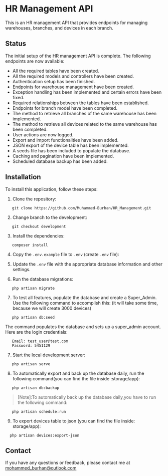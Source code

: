 # HR Management API

This is an HR management API that provides endpoints for managing warehouses, branches, and devices in each branch.

## Status

The initial setup of the HR management API is complete. The following endpoints are now available:

- All the required tables have been created.
- All the required models and controllers have been created.
- Authentication setup has been finished.
- Endpoints for warehouse management have been created.
- Exception handling has been implemented and certain errors have been fixed.
- Required relationships between the tables have been established.
- Endpoints for branch model have been completed.
- The method to retrieve all branches of the same warehouse has been implemented.
- The method to retrieve all devices related to the same warehouse has been completed.
- User actions are now logged.
- Export and import functionalities have been added.
- JSON export of the device table has been implemented.
- A seeds file has been included to populate the database.
- Caching and pagination have been implemented.
- Scheduled database backup has been added.

## Installation

To install this application, follow these steps:

1. Clone the repository:

```
   git clone https://github.com/Muhammed-Burhan/HR_Management.git
```

2. Change branch to the development:

```
   git checkout development
```

3. Install the dependencies:

```
   composer install
```

4. Copy the `.env.example` file to `.env` (create `.env` file):

5. Update the `.env` file with the appropriate database information and other settings.

6. Run the database migrations:

```
   php artisan migrate
```

7. To test all features, populate the database and create a Super_Admin. Use the following command to accomplish this:
   (it will take some time, because we will create 3000 devices)
```
   php artisan db:seed
```

The command populates the database and sets up a super_admin account. Here are the login credentials:

```
   Email: test_user@test.com
   Password: 5451129
```

7. Start the local development server:

```
   php artisan serve
```

8. To automatically export and back up the database daily, run the following command(you can find the file inside :storage/app):

```
   php artisan db:backup
```

> [Note]:To automatically back up the database daily,you have to run the following command:

```
   php artisan schedule:run
```

9. To export devices table to json (you can find the file inside: storage/app):

```
  php artisan devices:export-json
```

## Contact

If you have any questions or feedback, please contact me at mohammed_burhan@outlook.com
